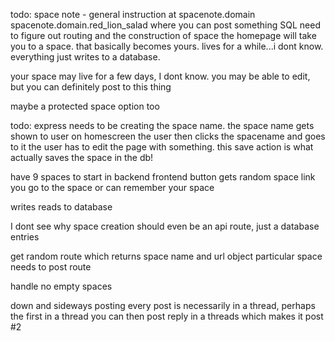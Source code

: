 
todo:
space note - general instruction at spacenote.domain
spacenote.domain.red_lion_salad where you can post something
SQL
need to figure out routing and the construction of space 
the homepage will take you to a space. that basically becomes yours. lives for a while...i dont know. everything just writes to a database.

your space may live for a few days, I dont know. you may be able to edit, but you can definitely post to this thing 

maybe a protected space option too 

todo:
express needs to be creating the space name. 
the space name gets shown to user on homescreen
the user then clicks the spacename and goes to it
the user has to edit the page with something. this save action is what actually saves the space in the db! 



have 9 spaces to start in backend 
frontend button gets random space link
you go to the space or can remember your space 

writes reads to database 



I dont see why space creation should even be an api route, just a database entries

get random route which returns space name and url object 
particular space needs to post route 


handle no empty spaces 


down and sideways posting
every post is necessarily in a thread, perhaps the first in a thread
you can then post reply in a threads which makes it post #2


